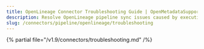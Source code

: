 ```yaml
---
title: OpenLineage Connector Troubleshooting Guide | OpenMetadataSupport
description: Resolve OpenLineage pipeline sync issues caused by execution trace mismatches or metadata inconsistency.
slug: /connectors/pipeline/openlineage/troubleshooting
---
```


{% partial file="/v1.9/connectors/troubleshooting.md" /%}
